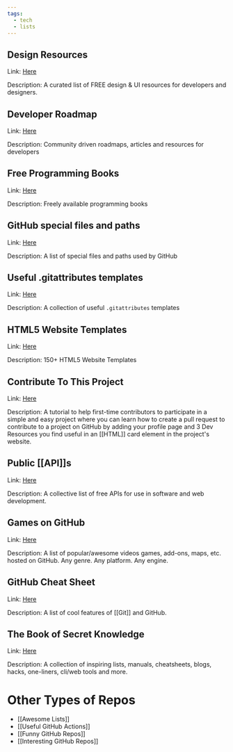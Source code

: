 ```yaml
---
tags:
  - tech
  - lists
---
```


## Design Resources
Link: [Here](https://github.com/bradtraversy/design-resources-for-developers)

Description: A curated list of FREE design & UI resources for developers and designers.

## Developer Roadmap
Link: [Here](https://github.com/kamranahmedse/developer-roadmap)

Description: Community driven roadmaps, articles and resources for developers

## Free Programming Books
Link: [Here](https://github.com/EbookFoundation/free-programming-books)

Description: Freely available programming books

## GitHub special files and paths
Link: [Here](https://github.com/joelparkerhenderson/github-special-files-and-paths)

Description: A list of special files and paths used by GitHub

## Useful .gitattributes templates
Link: [Here](https://github.com/alexkaratarakis/gitattributes)

Description: A collection of useful `.gitattributes` templates

## HTML5 Website Templates
Link: [Here](https://github.com/learning-zone/website-templates)

Description: 150+ HTML5 Website Templates

## Contribute To This Project
Link: [Here](https://github.com/Syknapse/Contribute-To-This-Project)

Description: A tutorial to help first-time contributors to participate in a simple and easy project where you can learn how to create a pull request to contribute to a project on GitHub by adding your profile page and 3 Dev Resources you find useful in an [[HTML]] card element in the project's website.

## Public [[API]]s
Link: [Here](https://github.com/bradtraversy/public-apis)

Description: A collective list of free APIs for use in software and web development.

## Games on GitHub
Link: [Here](https://github.com/leereilly/games)

Description: A list of popular/awesome videos games, add-ons, maps, etc. hosted on GitHub. Any genre. Any platform. Any engine.

## GitHub Cheat Sheet
Link: [Here](https://github.com/tiimgreen/github-cheat-sheet)

Description: A list of cool features of [[Git]] and GitHub.

## The Book of Secret Knowledge
Link: [Here](https://github.com/trimstray/the-book-of-secret-knowledge)

Description: A collection of inspiring lists, manuals, cheatsheets, blogs, hacks, one-liners, cli/web tools and more.

# Other Types of Repos

- [[Awesome Lists]]
- [[Useful GitHub Actions]]
- [[Funny GitHub Repos]]
- [[Interesting GitHub Repos]]




